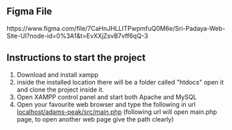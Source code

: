 <h2>Figma File</h2>
https://www.figma.com/file/7CaHnJHLLITPwpmfuQ0M6e/Sri-Padaya-Web-Site-UI?node-id=0%3A1&t=EvXXjZsvB7vff6qQ-3

<h2>Instructions to start the project</h2>

<ol>
<li>Download and install xampp</li>

<li>inside the installed location there will be a folder called "htdocs" open it and clone the project inside it.</li>

<li>Open XAMPP control panel and start both Apache and MySQL</li>

<li>Open your favourite web browser and type the following in url <a href="localhost/adams-peak/src/main.php">localhost/adams-peak/src/main.php</a> (following url will open main.php page, to open another web page give the path clearly)</li>

</ol>
